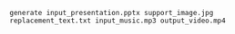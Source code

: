     generate input_presentation.pptx support_image.jpg replacement_text.txt input_music.mp3 output_video.mp4
